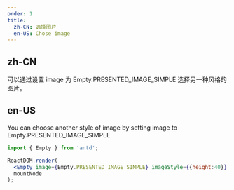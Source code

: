 ```yaml
---
order: 1
title:
  zh-CN: 选择图片
  en-US: Chose image
---
```


## zh-CN

可以通过设置 image 为 Empty.PRESENTED_IMAGE_SIMPLE 选择另一种风格的图片。

## en-US

You can choose another style of image by setting image to Empty.PRESENTED_IMAGE_SIMPLE

```jsx
import { Empty } from 'antd';

ReactDOM.render(
  <Empty image={Empty.PRESENTED_IMAGE_SIMPLE} imageStyle={{height:40}} />,
  mountNode
);
```
